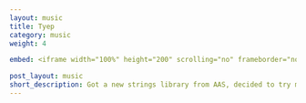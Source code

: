 ```yaml
---
layout: music
title: Tyep
category: music
weight: 4

embed: <iframe width="100%" height="200" scrolling="no" frameborder="no" src="https://w.soundcloud.com/player/?url=https%3A//api.soundcloud.com/tracks/162730449&amp;auto_play=false&amp;hide_related=false&amp;show_comments=true&amp;show_user=true&amp;show_reposts=false&amp;visual=true"></iframe>

post_layout: music
short_description: Got a new strings library from AAS, decided to try making a new track!
---
```

